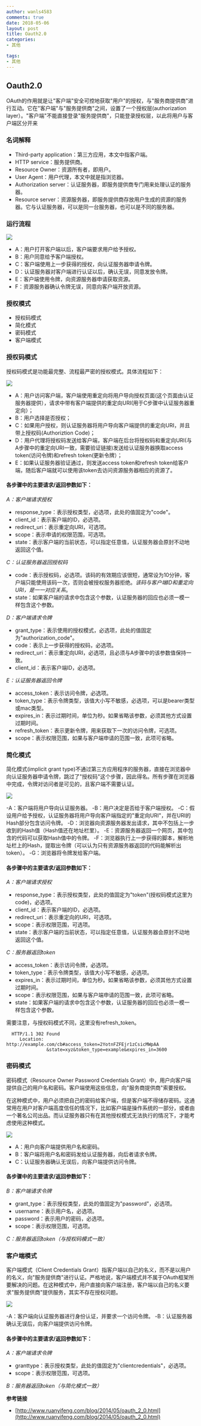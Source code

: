 ```yaml
---
author: wanls4583
comments: true
date: 2018-05-06
layout: post
title: Oauth2.0
categories:
- 其他

tags:
- 其他
---
```


## Oauth2.0

OAuth的作用就是让"客户端"安全可控地获取"用户"的授权，与"服务商提供商"进行互动。它在"客户端"与"服务提供商"之间，设置了一个授权层(authorization layer）。"客户端"不能直接登录"服务提供商"，只能登录授权层，以此将用户与客户端区分开来

### 名词解释

- Third-party application：第三方应用，本文中指客户端。
- HTTP service：服务提供商。
- Resource Owner：资源所有者，即用户。
- User Agent：用户代理，本文中就是指浏览器。
- Authorization server：认证服务器，即服务提供商专门用来处理认证的服务器。
- Resource server：资源服务器，即服务提供商存放用户生成的资源的服务器。它与认证服务器，可以是同一台服务器，也可以是不同的服务器。

### 运行流程

![](https://wanls4583.github.io/images/posts/其他/OAuth-0.png)

- A：用户打开客户端以后，客户端要求用户给予授权。
- B：用户同意给予客户端授权。
- C：客户端使用上一步获得的授权，向认证服务器申请令牌。
- D：认证服务器对客户端进行认证以后，确认无误，同意发放令牌。
- E：客户端使用令牌，向资源服务器申请获取资源。
- F：资源服务器确认令牌无误，同意向客户端开放资源。

### 授权模式

- 授权码模式
- 简化模式
- 密码模式
- 客户端模式

### 授权码模式

授权码模式是功能最完整、流程最严密的授权模式。具体流程如下：

![](https://wanls4583.github.io/images/posts/其他/OAuth-1.png)

- A：用户访问客户端，客户端使用重定向将用户导向授权页面(这个页面由认证服务器提供），请求中带有客户端提供的重定向URI(用于C步骤中认证服务器重定向）；
- B：用户选择是否授权；
- C：如果用户授权，则认证服务器将用户导向客户端提供的重定向URI，并且带上授权码(Authoriztion Code)；
- D：用户代理将授权码发送给客户端，客户端在后台将授权码和重定向URI(与A步骤中的重定向URI一致，需要验证链接)发送给认证服务器换取access token(访问令牌)和refresh token(更新令牌）；
- E：如果认证服务器验证通过，则发送access token和refresh token给客户端，随后客户端就可以使用该token去访问资源服务器相应的资源了。

#### 各步骤中的主要请求/返回参数如下：

*A：客户端请求授权*

- response_type：表示授权类型，必选项，此处的值固定为"code"。
- client_id：表示客户端的ID，必选项。
- redirect_uri：表示重定向URI，可选项。
- scope：表示申请的权限范围，可选项。
- state：表示客户端的当前状态，可以指定任意值，认证服务器会原封不动地返回这个值。

*C：认证服务器返回授权码*

- code：表示授权码，必选项。该码的有效期应该很短，通常设为10分钟，客户端只能使用该码一次，否则会被授权服务器拒绝。*该码与客户端ID和重定向URI，是一一对应关系*。
- state：如果客户端的请求中包含这个参数，认证服务器的回应也必须一模一样包含这个参数。

*D：客户端请求令牌*

- grant_type：表示使用的授权模式，必选项，此处的值固定为"authorization_code"。
- code：表示上一步获得的授权码，必选项。
- redirect_uri：表示重定向URI，必选项，且必须与A步骤中的该参数值保持一致。
- client_id：表示客户端ID，必选项。

*E：认证服务器返回令牌*

- access_token：表示访问令牌，必选项。
- token_type：表示令牌类型，该值大小写不敏感，必选项，可以是bearer类型或mac类型。
- expires_in：表示过期时间，单位为秒。如果省略该参数，必须其他方式设置过期时间。
- refresh_token：表示更新令牌，用来获取下一次的访问令牌，可选项。
- scope：表示权限范围，如果与客户端申请的范围一致，此项可省略。

### 简化模式

简化模式(implicit grant type)不通过第三方应用程序的服务器，直接在浏览器中向认证服务器申请令牌，跳过了"授权码"这个步骤，因此得名。所有步骤在浏览器中完成，令牌对访问者是可见的，且客户端不需要认证。

![](https://wanls4583.github.io/images/posts/其他/OAuth-2.png)

-A：客户端将用户导向认证服务器。
-B：用户决定是否给于客户端授权。
-C：假设用户给予授权，认证服务器将用户导向客户端指定的"重定向URI"，并在URI的Hash部分包含访问令牌。
-D：浏览器向资源服务器发出请求，其中不包括上一步收到的Hash值（Hash值还在地址栏里）。
-E：资源服务器返回一个网页，其中包含的代码可以获取Hash值中的令牌。
-F：浏览器执行上一步获得的脚本，解析地址栏上的Hash，提取出令牌（可以认为只有资源服务器返回的代码能解析出token）。
-G：浏览器将令牌发给客户端。

#### 各步骤中的主要请求/返回参数如下：

*A：客户端请求授权*

- response_type：表示授权类型，此处的值固定为"token"(授权码模式这里为code)，必选项。
- client_id：表示客户端的ID，必选项。
- redirect_uri：表示重定向的URI，可选项。
- scope：表示权限范围，可选项。
- state：表示客户端的当前状态，可以指定任意值，认证服务器会原封不动地返回这个值。

*C：服务器返回token*

- access_token：表示访问令牌，必选项。
- token_type：表示令牌类型，该值大小写不敏感，必选项。
- expires_in：表示过期时间，单位为秒。如果省略该参数，必须其他方式设置过期时间。
- scope：表示权限范围，如果与客户端申请的范围一致，此项可省略。
- state：如果客户端的请求中包含这个参数，认证服务器的回应也必须一模一样包含这个参数。

需要注意，与授权码模式不同，这里没有refresh_token。

```http
  HTTP/1.1 302 Found
     Location: http://example.com/cb#access_token=2YotnFZFEjr1zCsicMWpAA
               &state=xyz&token_type=example&expires_in=3600
```

### 密码模式

密码模式（Resource Owner Password Credentials Grant）中，用户向客户端提供自己的用户名和密码。客户端使用这些信息，向"服务商提供商"索要授权。

在这种模式中，用户必须把自己的密码给客户端，但是客户端不得储存密码。这通常用在用户对客户端高度信任的情况下，比如客户端是操作系统的一部分，或者由一个著名公司出品。而认证服务器只有在其他授权模式无法执行的情况下，才能考虑使用这种模式。

![](https://wanls4583.github.io/images/posts/其他/OAuth-2.png)

- A：用户向客户端提供用户名和密码。
- B：客户端将用户名和密码发给认证服务器，向后者请求令牌。
- C：认证服务器确认无误后，向客户端提供访问令牌。

#### 各步骤中的主要请求/返回参数如下：

*B：客户端请求令牌*

- grant_type：表示授权类型，此处的值固定为"password"，必选项。
- username：表示用户名，必选项。
- password：表示用户的密码，必选项。
- scope：表示权限范围，可选项。

*C：服务器返回token（与授权码模式一致）*


### 客户端模式

客户端模式（Client Credentials Grant）指客户端以自己的名义，而不是以用户的名义，向"服务提供商"进行认证。严格地说，客户端模式并不属于OAuth框架所要解决的问题。在这种模式中，用户直接向客户端注册，客户端以自己的名义要求"服务提供商"提供服务，其实不存在授权问题。

![](https://wanls4583.github.io/images/posts/其他/OAuth-2.png)

-A：客户端向认证服务器进行身份认证，并要求一个访问令牌。
-B：认证服务器确认无误后，向客户端提供访问令牌。

#### 各步骤中的主要请求/返回参数如下：

*A：客户端请求令牌*

- granttype：表示授权类型，此处的值固定为"clientcredentials"，必选项。
- scope：表示权限范围，可选项。

*B：服务器返回token（与简化模式一致）*

**参考链接**

- [http://www.ruanyifeng.com/blog/2014/05/oauth_2_0.html](http://www.ruanyifeng.com/blog/2014/05/oauth_2_0.html)